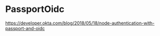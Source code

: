 # PassportOidc
https://developer.okta.com/blog/2018/05/18/node-authentication-with-passport-and-oidc
